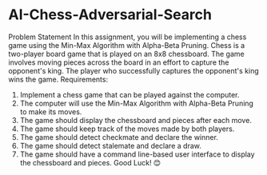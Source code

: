# AI-Chess-Adversarial-Search
Problem Statement
In this assignment, you will be implementing a chess game using the Min-Max Algorithm with
Alpha-Beta Pruning. Chess is a two-player board game that is played on an 8x8 chessboard.
The game involves moving pieces across the board in an effort to capture the opponent's king.
The player who successfully captures the opponent's king wins the game.
Requirements:
1. Implement a chess game that can be played against the computer.
2. The computer will use the Min-Max Algorithm with Alpha-Beta Pruning to make its
moves.
3. The game should display the chessboard and pieces after each move.
4. The game should keep track of the moves made by both players.
5. The game should detect checkmate and declare the winner.
6. The game should detect stalemate and declare a draw.
7. The game should have a command line-based user interface to display the chessboard
and pieces. Good Luck! 😊
